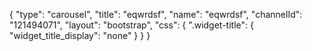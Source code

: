 {
    "type": "carousel",
    "title": "eqwrdsf",
    "name": "eqwrdsf",
    "channelId": "121494071",
    "layout": "bootstrap",
    "css": {
        ".widget-title": {
            "widget_title_display": "none"
        }
    }
}